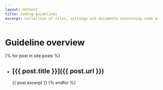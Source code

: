 ```yaml
---
layout: default
title: Coding-guidelines
excerpt: Collection of files, settings and documents concerning code writing at ZEIT ONLINE.
---
```


# Guideline overview

{% for post in site.posts %}
* ## [{{ post.title }}]({{ post.url }})
  {{ post.excerpt }}
{% endfor %}
